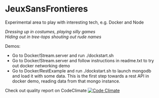 # JeuxSansFrontieres
Experimental area to play with interesting tech, e.g. Docker and Node

*Dressing up in costumes, playing silly games*  
*Hiding out in tree-tops shouting out rude names*

Demos:
 * Go to Docker/Stream.server and run ./dockstart.sh <port>
 * Go to Docker/Stream.server and follow instructions in readme.txt to try out docker networking demo
 * Go to Docker/RestExample and run ./dockstart.sh to launch mongodb and load it with some data. This is the first step towards a rest API in docker demo, reading data from that mongo instance.

Check out quality report on CodeClimate
[![Code Climate](https://codeclimate.com/repos/551b29d1e30ba036bf001aea/badges/db8a705815fbf06ae68c/gpa.svg)](https://codeclimate.com/repos/551b29d1e30ba036bf001aea/feed)
